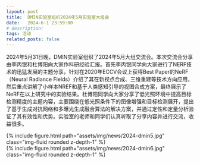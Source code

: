 ```yaml
---
layout: post
title:  DMIN实验室组织2024年5月实验室大组会
date:   2024-6-1 23:59:00
# description:
tags: 活动
related_posts: false
---
```


2024年5月31日晚，DMIN实验室组织了2024年5月大组交流会。本次交流会分享由李丙银和杜博阳向大家作科研经验汇报。首先李丙银同学向大家进行了NERF技术的迅猛发展的主题分享，针对在2020年ECCV会议上获得Best Paper的NeRF（Neural Radiance Fields）介绍了其在新视点合成、三维重建等技术方向应用，然后重点讲解了小样本NREF和基于人类感知引导的视图合成方案，最终展示了NeRF在以上研究中的实验结果。杜博阳同学向大家分享了低光照环境中提高目标检测精度的主题内容，主要围绕在低光照条件下的图像增强和目标检测展开，提出了基于生成对抗网络和多曝光生成融合算法的解决方案，并通过定性和定量分析验证了其有效性和优势。实验室的老师和同学们认真听取了分享内容并进行交流，收益很多。


<div class="row mt-3">
    <div class="col-sm mt-3 mt-md-0">
        {% include figure.html path="assets/img/news/2024-dmin5.jpg" class="img-fluid rounded z-depth-1" %}
    </div>
</div>

<div class="row mt-3">
    <div class="col-sm mt-3 mt-md-0">
        {% include figure.html path="assets/img/news/2024-dmin6.jpg" class="img-fluid rounded z-depth-1" %}
    </div>
</div>